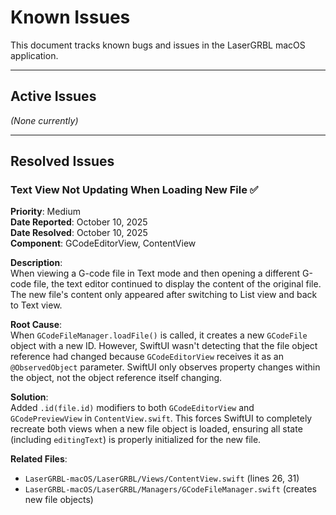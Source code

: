 # Known Issues

This document tracks known bugs and issues in the LaserGRBL macOS application.

---

## Active Issues

_(None currently)_

---

## Resolved Issues

### Text View Not Updating When Loading New File ✅

**Priority**: Medium  
**Date Reported**: October 10, 2025  
**Date Resolved**: October 10, 2025  
**Component**: GCodeEditorView, ContentView

**Description**:  
When viewing a G-code file in Text mode and then opening a different G-code file, the text editor continued to display the content of the original file. The new file's content only appeared after switching to List view and back to Text view.

**Root Cause**:  
When `GCodeFileManager.loadFile()` is called, it creates a new `GCodeFile` object with a new ID. However, SwiftUI wasn't detecting that the file object reference had changed because `GCodeEditorView` receives it as an `@ObservedObject` parameter. SwiftUI only observes property changes within the object, not the object reference itself changing.

**Solution**:  
Added `.id(file.id)` modifiers to both `GCodeEditorView` and `GCodePreviewView` in `ContentView.swift`. This forces SwiftUI to completely recreate both views when a new file object is loaded, ensuring all state (including `editingText`) is properly initialized for the new file.

**Related Files**:
- `LaserGRBL-macOS/LaserGRBL/Views/ContentView.swift` (lines 26, 31)
- `LaserGRBL-macOS/LaserGRBL/Managers/GCodeFileManager.swift` (creates new file objects)

